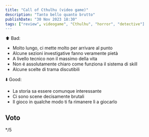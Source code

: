 ```yaml
---
title: "Call of Cthulhu (video game)"
description: "Tanto bello quanto brutto"
publishDate: "30 Nov 2023 18:30"
tags: ["review", videogame", "Cthulhu", "horror", "detective"]
---
```


⬆️ Bad:

- Molto lungo, ci mette molto per arrivare al punto
- Alcune sezioni investigative fanno veramente pietà
- A livello tecnico non il massimo della vita
- Non é assolutamente chiaro come funziona il sistema di skill
- Alcune scelte di trama discutibili

⬇️ Good:

- La storia sa essere comunque interessante
- Ci sono scene decisamente brutali
- Il gioco in qualche modo ti fa rimanere lì a giocarlo

## Voto

\*/5
